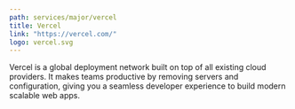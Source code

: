 ```yaml
---
path: services/major/vercel
title: Vercel
link: "https://vercel.com/"
logo: vercel.svg
---
```


Vercel is a global deployment network built on top of all existing cloud providers. It makes teams productive by removing servers and configuration, giving you a seamless developer experience to build modern scalable web apps.
